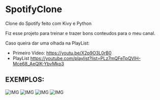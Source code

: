 # SpotifyClone
Clone do Spotify feito com Kivy e Python

Fiz esse projeto para treinar e trazer bons conteudos para o meu canal.

Caso queira dar uma olhada na PlayList:
 - Primeiro Vídeo: https://youtu.be/X2p9O3L0rB0
 - PlayList https://youtube.com/playlist?list=PLz7mQFeTpQVlH-Mce68_AeQlK-YbvMkp3

</div>
  <h2>EXEMPLOS:</h2>

  <img align="center" src="https://github.com/SrGambiarra/SpotifyClone/tree/main/examples/one.png" alt="IMG"/>
  <img align="center" src="https://github.com/SrGambiarra/SpotifyClone/tree/main/examples/two.png" alt="IMG"/>
  <img align="center" src="https://github.com/SrGambiarra/SpotifyClone/tree/main/examples/three.png" alt="IMG"/>
  <img align="center" src="https://github.com/SrGambiarra/SpotifyClone/tree/main/examples/four.png" alt="IMG"/>
</div>
